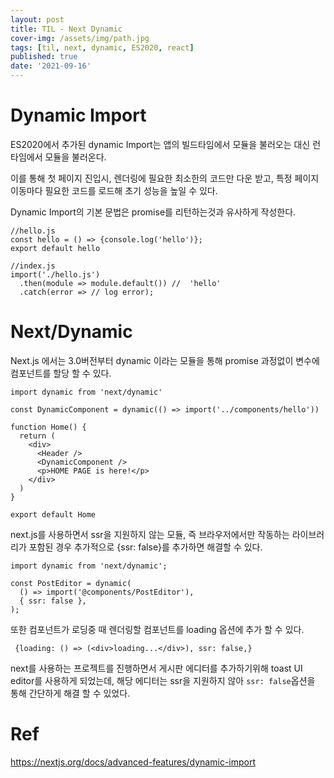 ```yaml
---
layout: post
title: TIL - Next Dynamic
cover-img: /assets/img/path.jpg
tags: [til, next, dynamic, ES2020, react]
published: true
date: '2021-09-16'
---
```



# Dynamic Import

ES2020에서 추가된 dynamic Import는 앱의 빌드타임에서 모듈을 불러오는 대신 런타임에서 모듈을 불러온다.

이를 통해 첫 페이지 진입시, 렌더링에 필요한 최소한의 코드만 다운 받고, 특정 페이지 이동마다 필요한 코드를 로드해 초기 성능을 높일 수 있다.

Dynamic Import의 기본 문법은 promise를 리턴하는것과 유사하게 작성한다.

```
//hello.js
const hello = () => {console.log('hello')};
export default hello

//index.js
import('./hello.js')
  .then(module => module.default()) //  'hello'
  .catch(error => // log error);
```

# Next/Dynamic

Next.js 에서는 3.0버전부터 dynamic 이라는 모듈을 통해 promise 과정없이 변수에 컴포넌트를 할당 할 수 있다.

```
import dynamic from 'next/dynamic'

const DynamicComponent = dynamic(() => import('../components/hello'))

function Home() {
  return (
    <div>
      <Header />
      <DynamicComponent />
      <p>HOME PAGE is here!</p>
    </div>
  )
}

export default Home
```

next.js를 사용하면서 ssr을 지원하지 않는 모듈, 즉 브라우저에서만 작동하는 라이브러리가 포함된 경우 추가적으로 {ssr: false}를 추가하면 해결할 수 있다.

```
import dynamic from 'next/dynamic';

const PostEditor = dynamic(
  () => import('@components/PostEditor'),
  { ssr: false },
);
```

또한 컴포넌트가 로딩중 때 렌더링할 컴포넌트를 loading 옵션에 추가 할 수 있다.

```
 {loading: () => (<div>loading...</div>), ssr: false,}
```

next를 사용하는 프로젝트를 진행하면서 게시판 에디터를 추가하기위해 toast UI editor를 사용하게 되었는데,
해당 에디터는 ssr을 지원하지 않아 `ssr: false`옵션을 통해 간단하게 해결 할 수 있었다.  


# Ref

https://nextjs.org/docs/advanced-features/dynamic-import
